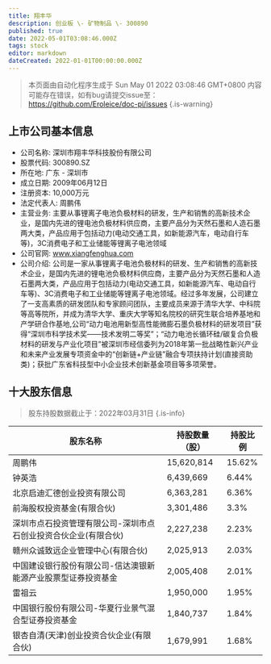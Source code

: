 ```yaml
---
title: 翔丰华
description: 创业板 \- 矿物制品 \- 300890
published: true
date: 2022-05-01T03:08:46.000Z
tags: stock
editor: markdown
dateCreated: 2022-01-01T00:00:00.000Z
---
```


> 本页面由自动化程序生成于 Sun May 01 2022 03:08:46 GMT+0800
> 内容可能存在错误，如有bug请提交issue至：https://github.com/Eroleice/doc-pi/issues
{.is-warning}

## 上市公司基本信息
- 公司名称: 深圳市翔丰华科技股份有限公司
- 股票代码: 300890.SZ
- 所在地: 广东 - 深圳市
- 成立日期: 2009年06月12日
- 注册资本: 10,000万元
- 法定代表人: 周鹏伟
- 主营业务: 主要从事锂离子电池负极材料的研发，生产和销售的高新技术企业，是国内先进的锂电池负极材料供应商，主要产品分为天然石墨和人造石墨两大类，产品应用于包括动力(电动交通工具，如新能源汽车，电动自行车等)，3C消费电子和工业储能等锂离子电池领域
- 公司官网: www.xiangfenghua.com
- 公司介绍: 公司是一家从事锂离子电池负极材料的研发、生产和销售的高新技术企业，是国内先进的锂电池负极材料供应商，主要产品分为天然石墨和人造石墨两大类，产品应用于包括动力(电动交通工具，如新能源汽车、电动自行车等)、3C消费电子和工业储能等锂离子电池领域。经过多年发展，公司建立了一支高素质的研发团队和专家顾问团队，主要成员来源于清华大学、中科院等高等院所，并成为清华大学、重庆大学等知名院校的研究生联合培养基地和产学研合作基地,公司“动力电池用新型高性能微膨石墨负极材料的研发项目”获得“深圳市科学技术奖——技术发明二等奖”；“动力电池长循环硅/碳复合负极材料的研发与产业化项目”被深圳市经信委列为2018年第一批战略性新兴产业和未来产业发展专项资金中的“创新链+产业链”融合专项扶持计划(直接资助类)；获批广东省科技型中小企业技术创新基金项目等多项荣誉。


## 十大股东信息
> 股东持股数据截止于：2022年03月31日
{.is-info}

| 股东名称 | 持股数量（股） | 持股比例 |
| --- | --- | --- |
| 周鹏伟 | 15,620,814 | 15.62% |
| 钟英浩 | 6,439,669 | 6.44% |
| 北京启迪汇德创业投资有限公司 | 6,363,281 | 6.36% |
| 前海股权投资基金(有限合伙) | 3,301,486 | 3.3% |
| 深圳市点石投资管理有限公司-深圳市点石创业投资合伙企业(有限合伙) | 2,227,238 | 2.23% |
| 赣州众诚致远企业管理中心(有限合伙) | 2,025,913 | 2.03% |
| 中国建设银行股份有限公司-信达澳银新能源产业股票型证券投资基金 | 2,005,408 | 2.01% |
| 雷祖云 | 1,950,000 | 1.95% |
| 中国银行股份有限公司-华夏行业景气混合型证券投资基金 | 1,840,737 | 1.84% |
| 银杏自清(天津)创业投资合伙企业(有限合伙) | 1,679,991 | 1.68% |




